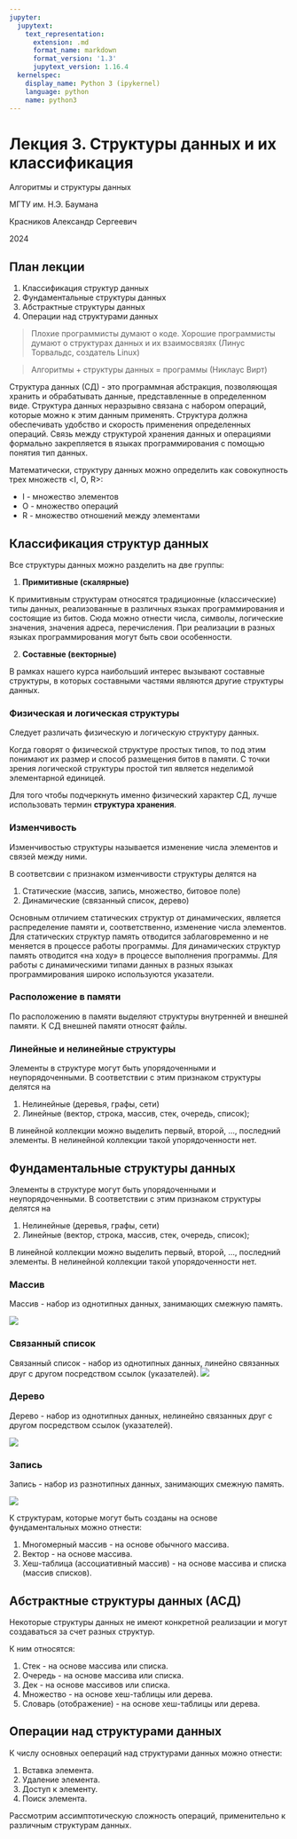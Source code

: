 ```yaml
---
jupyter:
  jupytext:
    text_representation:
      extension: .md
      format_name: markdown
      format_version: '1.3'
      jupytext_version: 1.16.4
  kernelspec:
    display_name: Python 3 (ipykernel)
    language: python
    name: python3
---
```


<!-- #region editable=true slideshow={"slide_type": "slide"} -->
# Лекция 3. Структуры данных и их классификация

Алгоритмы и структуры данных

МГТУ им. Н.Э. Баумана

Красников Александр Сергеевич

2024
<!-- #endregion -->

<!-- #region editable=true slideshow={"slide_type": "subslide"} -->
## План лекции
1. Классификация структур данных
2. Фундаментальные структуры данных
3. Абстрактные структуры данных
4. Операции над структурами данных
<!-- #endregion -->

<!-- #region editable=true slideshow={"slide_type": "subslide"} -->
> Плохие программисты думают о коде. Хорошие программисты
думают о структурах данных и их взаимосвязях (Линус Торвальдс, создатель Linux)

> Алгоритмы + структуры данных = программы (Никлаус Вирт)
<!-- #endregion -->

<!-- #region editable=true slideshow={"slide_type": "subslide"} -->
Структура данных (СД) - это программная абстракция, позволяющая хранить и обрабатывать данные, представленные в определенном виде. 
Структура данных неразрывно связана с набором операций, которые можно к этим данным применять. 
Структура должна обеспечивать удобство и скорость применения определенных операций. 
Связь между структурой хранения данных и операциями формально закрепляется в языках программирования с помощью понятия тип данных.

Математически, структуру данных можно определить как совокупность трех множеств <I, O, R>:

- I - множество элементов
- O - множество операций
- R - множество отношений между элементами
<!-- #endregion -->

<!-- #region editable=true slideshow={"slide_type": "subslide"} -->
## Классификация структур данных

Все структуры данных можно разделить на две группы:

1. **Примитивные (скалярные)**

К примитивным структурам относятся традиционные (классические) типы данных, реализованные в различных языках программирования и состоящие из битов. 
Сюда можно отнести числа, символы, логические значения, значения адреса, перечисления. 
При реализации в разных языках программирования могут быть свои особенности. 

2. **Составные (векторные)**

В рамках нашего курса наибольший интерес вызывают составные структуры, в которых составными частями являются другие структуры данных.

<!-- #endregion -->

<!-- #region editable=true slideshow={"slide_type": "subslide"} -->
### Физическая и логическая структуры

Следует различать физическую и логическую структуру данных. 

Когда говорят о физической структуре простых типов, то под этим понимают их размер и способ размещения битов в памяти. 
С точки зрения логической структуры простой тип является неделимой элементарной единицей.

Для того чтобы подчеркнуть именно физический характер СД, лучше использовать термин **структура хранения**.
<!-- #endregion -->

<!-- #region editable=true slideshow={"slide_type": "subslide"} -->
### Изменчивость

Изменчивостью структуры называется изменение числа элементов и связей между ними.

В соответсвии с признаком изменчивости структуры делятся на

1. Статические (массив, запись, множество, битовое поле)
2. Динамические (связанный список, дерево)

Основным отличием статических структур от динамических, является распределение памяти и, соответственно, изменение числа элементов. 
Для статических структур память отводится заблаговременно и не меняется в процессе работы программы. 
Для динамических структур память отводится «на ходу» в процессе выполнения программы. 
Для работы с динамическими типами данных в разных языках программирования широко
используются указатели.
<!-- #endregion -->

<!-- #region editable=true slideshow={"slide_type": "subslide"} -->
### Расположение в памяти

По расположению в памяти выделяют структуры внутренней и внешней памяти. 
К СД внешней памяти относят файлы.
<!-- #endregion -->

<!-- #region editable=true slideshow={"slide_type": "subslide"} -->
### Линейные и нелинейные структуры

Элементы в структуре могут быть упорядоченными и неупорядоченными. 
В соответствии с этим признаком структуры делятся на

1. Нелинейные (деревья, графы, сети)
2. Линейные (вектор, строка, массив, стек, очередь, список);

В линейной коллекции можно выделить первый, второй, ..., последний элементы. 
В нелинейной коллекции такой упорядоченности нет.
<!-- #endregion -->

<!-- #region editable=true slideshow={"slide_type": "slide"} -->
## Фундаментальные структуры данных

Элементы в структуре могут быть упорядоченными и неупорядоченными. 
В соответствии с этим признаком структуры делятся на

1. Нелинейные (деревья, графы, сети)
2. Линейные (вектор, строка, массив, стек, очередь, список);

В линейной коллекции можно выделить первый, второй, ..., последний элементы. 
В нелинейной коллекции такой упорядоченности нет.
<!-- #endregion -->

<!-- #region editable=true slideshow={"slide_type": "subslide"} -->
### Массив

Массив - набор из однотипных данных, занимающих смежную память.

![](./img/array.png)
<!-- #endregion -->

<!-- #region editable=true slideshow={"slide_type": "subslide"} -->
###  Связанный список

Связанный список - набор из однотипных данных, линейно связанных друг с другом посредством ссылок (указателей).
![](./img/linkedlist.png)
<!-- #endregion -->

<!-- #region editable=true slideshow={"slide_type": "subslide"} -->
### Дерево

Дерево - набор из однотипных данных, нелинейно связанных друг с другом посредством ссылок (указателей).

![](./img/tree.png)
<!-- #endregion -->

<!-- #region editable=true slideshow={"slide_type": "subslide"} -->
### Запись

Запись - набор из разнотипных данных, занимающих смежную память.

![](./img/record.png)
<!-- #endregion -->

<!-- #region editable=true raw_mimetype="" slideshow={"slide_type": "subslide"} -->
К структурам, которые могут быть созданы на основе фундаментальных можно отнести:

1. Многомерный массив - на основе обычного массива.
2. Вектор - на основе массива.
3. Хеш-таблица (ассоциативный массив) - на основе массива и списка (массив списков).
<!-- #endregion -->

<!-- #region editable=true slideshow={"slide_type": "slide"} -->
## Абстрактные структуры данных (АСД)

Некоторые структуры данных не имеют конкретной реализации и могут создаваться за счет разных структур. 

К ним относятся:

1. Стек - на основе массива или списка.
2. Очередь - на основе массива или списка.
3. Дек - на основе массивов или списка.
4. Множество - на основе хеш-таблицы или дерева.
5. Словарь (отображение) - на основе хеш-таблицы или дерева.

<!-- #endregion -->

<!-- #region editable=true slideshow={"slide_type": ""} -->
## Операции над структурами данных

К числу основных оепераций над структурами данных можно отнести:

1. Вставка элемента.
2. Удаление элемента.
3. Доступ к элементу.
4. Поиск элемента.

Рассмотрим ассимптотическую сложность операций, применительно к различным структурам данных.
<!-- #endregion -->
